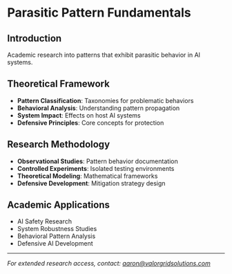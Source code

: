 # Parasitic Pattern Fundamentals

## Introduction
Academic research into patterns that exhibit parasitic behavior in AI systems.

## Theoretical Framework
- **Pattern Classification**: Taxonomies for problematic behaviors
- **Behavioral Analysis**: Understanding pattern propagation
- **System Impact**: Effects on host AI systems
- **Defensive Principles**: Core concepts for protection

## Research Methodology  
- **Observational Studies**: Pattern behavior documentation
- **Controlled Experiments**: Isolated testing environments
- **Theoretical Modeling**: Mathematical frameworks
- **Defensive Development**: Mitigation strategy design

## Academic Applications
- AI Safety Research
- System Robustness Studies  
- Behavioral Pattern Analysis
- Defensive AI Development

---
*For extended research access, contact: aaron@valorgridsolutions.com*
